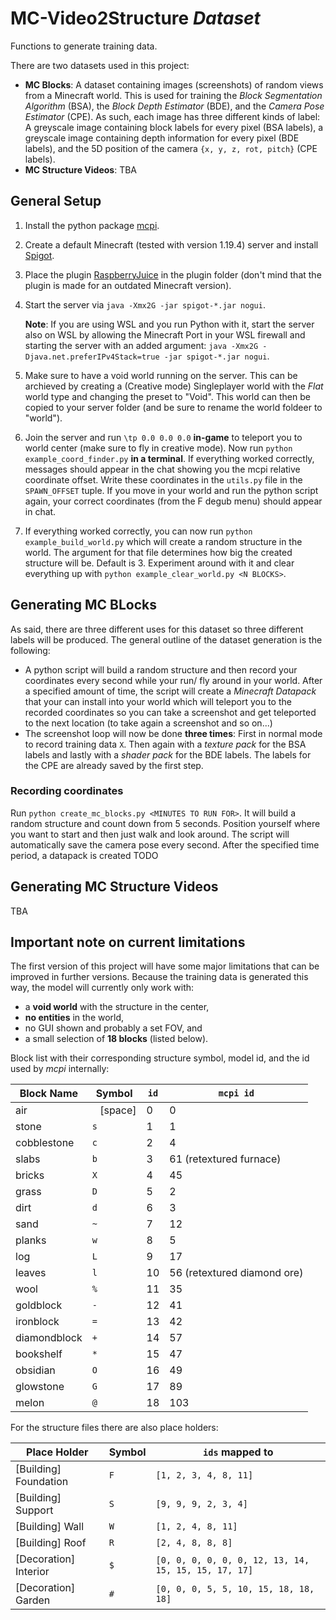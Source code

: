 # MC-Video2Structure *Dataset*
Functions to generate training data.

There are two datasets used in this project:

- **MC Blocks**: A dataset containing images (screenshots) of random views from a Minecraft world. This is used for training the *Block Segmentation Algorithm* (BSA), the *Block Depth Estimator* (BDE), and the *Camera Pose Estimator* (CPE). As such, each image has three different kinds of label: A greyscale image containing block labels for every pixel (BSA labels), a greyscale image containing depth information for every pixel (BDE labels), and the 5D position of the camera `{x, y, z, rot, pitch}` (CPE labels).
- **MC Structure Videos**: TBA

## General Setup

1. Install the python package [mcpi](https://github.com/martinohanlon/mcpi).

2. Create a default Minecraft (tested with version 1.19.4) server and install [Spigot](https://getbukkit.org/download/spigot).

3. Place the plugin [RaspberryJuice](https://github.com/zhuowei/RaspberryJuice) in the plugin folder (don't mind that the plugin is made for an outdated Minecraft version).

4. Start the server via ```java -Xmx2G -jar spigot-*.jar nogui```.

    **Note**: If you are using WSL and you run Python with it, start the server also on WSL by allowing the Minecraft Port in your WSL firewall and starting the server with an added argument: ```java -Xmx2G -Djava.net.preferIPv4Stack=true -jar spigot-*.jar nogui```.

5. Make sure to have a void world running on the server. This can be archieved by creating a (Creative mode) Singleplayer world with the *Flat* world type and changing the preset to "Void". This world can then be copied to your server folder (and be sure to rename the world foldeer to "world").

6. Join the server and run `\tp 0.0 0.0 0.0` **in-game** to teleport you to world center (make sure to fly in creative mode). Now run `python example_coord_finder.py` **in a terminal**. If everything worked correctly, messages should appear in the chat showing you the mcpi relative coordinate offset. Write these coordinates in the `utils.py` file in the `SPAWN_OFFSET` tuple. If you move in your world and run the python script again, your correct coordinates (from the F degub menu) should appear in chat.

6. If everything worked correctly, you can now run `python example_build_world.py` which will create a random structure in the world. The argument for that file determines how big the created structure will be. Default is 3. Experiment around with it and clear everything up with `python example_clear_world.py <N BLOCKS>`.

## Generating **MC BLocks**

As said, there are three different uses for this dataset so three different labels will be produced.
The general outline of the dataset generation is the following:

- A python script will build a random structure and then record your coordinates every second while your run/ fly around in your world. After a specified amount of time, the script will create a *Minecraft Datapack* that your can install into your world which will teleport you to the recorded coordinates so you can take a screenshot and get teleported to the next location (to take again a screenshot and so on...)
- The screenshot loop will now be done **three times**: First in normal mode to record training data `X`. Then again with a *texture pack* for the BSA labels and lastly with a *shader pack* for the BDE labels. The labels for the CPE are already saved by the first step.

### Recording coordinates

Run `python create_mc_blocks.py <MINUTES TO RUN FOR>`. It will build a random structure and count down from 5 seconds. Position yourself where you want to start and then just walk and look around. The script will automatically save the camera pose every second. After the specified time period, a datapack is created TODO

## Generating **MC Structure Videos**

TBA

## Important note on current limitations

The first version of this project will have some major limitations that can be improved in further versions. Because the training data is generated this way, the model will currently only work with:

- a **void world** with the structure in the center,
- **no entities** in the world,
- no GUI shown and probably a set FOV, and
- a small selection of **18 blocks** (listed below).

Block list with their corresponding structure symbol, model id, and the id used by *mcpi* internally:

Block Name | Symbol | `id` | `mcpi id`
--- | --- | --- | ---
air          | ` ` [space] |  0 | 0
stone        | `s`         |  1 | 1
cobblestone  | `c`         |  2 | 4
slabs        | `b`         |  3 | 61 (retextured furnace)
bricks       | `X`         |  4 | 45
grass        | `D`         |  5 | 2
dirt         | `d`         |  6 | 3
sand         | `~`         |  7 | 12
planks       | `w`         |  8 | 5
log          | `L`         |  9 | 17
leaves       | `l`         | 10 | 56 (retextured diamond ore)
wool         | `%`         | 11 | 35
goldblock    | `-`         | 12 | 41
ironblock    | `=`         | 13 | 42
diamondblock | `+`         | 14 | 57
bookshelf    | `*`         | 15 | 47
obsidian     | `O`         | 16 | 49
glowstone    | `G`         | 17 | 89
melon        | `@`         | 18 | 103

For the structure files there are also place holders:

Place Holder | Symbol | `ids` mapped to
--- | --- | ---
[Building] Foundation | `F` | `[1, 2, 3, 4, 8, 11]`
[Building] Support    | `S` | `[9, 9, 9, 2, 3, 4]`
[Building] Wall       | `W` | `[1, 2, 4, 8, 11]`
[Building] Roof       | `R` | `[2, 4, 8, 8, 8]`
[Decoration] Interior | `$` | `[0, 0, 0, 0, 0, 0, 12, 13, 14, 15, 15, 15, 17, 17]`
[Decoration] Garden | `#` | `[0, 0, 0, 5, 5, 10, 15, 18, 18, 18]`